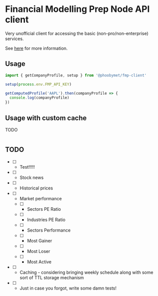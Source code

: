 # Financial Modelling Prep Node API client

Very unofficial client for accessing the basic (non-pro/non-enterprise) services.

See [here](https://site.financialmodelingprep.com/developer/docs) for more information.

## Usage

```typescript
import { getCompanyProfile, setup } from '@phoobymet/fmp-client'

setup(process.env.FMP_API_KEY)

getComputedProfile('AAPL').then(companyProfile => {
  console.log(companyProfile)
})
```

## Usage with custom cache

TODO

```typescript

```

## TODO

- [ ] - Test!!!!!
- [ ] - Stock news
- [ ] - Historical prices
- [ ] - Market performance
  - [ ] - Sectors PE Ratio
  - [ ] - Industries PE Ratio
  - [ ] - Sectors Performance
  - [ ] - Most Gainer
  - [ ] - Most Loser
  - [ ] - Most Active
- [ ] - Caching - considering bringing weekly schedule along with some sort of TTL storage mechanism
- [ ] - Just in case you forgot, write some damn tests!
